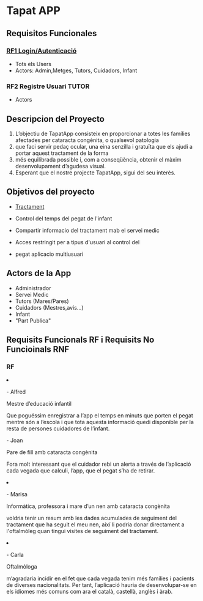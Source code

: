 



<html>


  <body>

# Tapat APP

## Requisitos Funcionales
### <u>RF1 Login/Autenticació</u>
- Tots els Users
- Actors: Admin,Metges, Tutors, Cuidadors, Infant
### RF2 Registre Usuari TUTOR
- Actors
## Descripcion del Proyecto
<ol>

  <li> L’objectiu de TapatApp consisteix en proporcionar a totes les famílies afectades per cataracta congènita, o qualsevol patologia</li>
  <li> que faci servir pedaç ocular, una eina senzilla i gratuïta que els ajudi a portar aquest tractament de la forma</li>
  <li>més equilibrada possible i, com a conseqüència, obtenir el màxim desenvolupament d’agudesa visual.</li>

  <li>Esperant que el nostre projecte TapatApp, sigui del seu interès.</li>
</ol>

## Objetivos del proyecto

-    <u> Tractament </u>

- Control del temps del pegat de l'infant
- Compartir informacio del tractament mab el servei medic
- Acces restringit per a tipus d'usuari al control del
-  pegat aplicacio multiusuari

## Actors de la App

- Administrador
- Servei Medic
- Tutors (Mares/Pares)
- Cuidadors (Mestres,avis...)
- Infant
- "Part Publica"



## Requisits Funcionals RF i Requisits No Funcioinals RNF

### RF

  <li>	<p>- Alfred</p>
        <p>Mestre d’educació infantil</p>
        <p>Que poguéssim enregistrar a l’app el temps en minuts que porten el pegat mentre són a l’escola i que tota aquesta informació quedi disponible per la resta de persones
           cuidadores de l’infant.</p>
  </li>

  <li->	<p>- Joan</p>
        <p> Pare de fill amb cataracta congènita</p>
        <p> Fora molt interessant que el cuidador rebi un alerta a través de l’aplicació cada vegada que calculi, l’app, que el pegat s’ha de retirar.</p>
  </li>

  <li> <p>-	Marisa</p>
       <p>Informàtica, professora i mare d’un nen amb cataracta congènita</p>
       <p>voldria tenir un resum amb les dades acumulades de seguiment del tractament que ha seguit el meu nen, així li podria donar directament a l'oftalmòleg quan tingui
          visites de seguiment del tractament.</p>
  </li>

  <li> <p>-	Carla</p>
       <p>Oftalmòloga</p>
       <p>m’agradaria incidir en el fet que cada vegada tenim més famílies i pacients de diverses nacionalitats. Per tant, l’aplicació hauria de desenvolupar-se en els idiomes
          més comuns com ara el català, castellà, anglès i àrab.</p>
  </li>













  </body>

</html>

